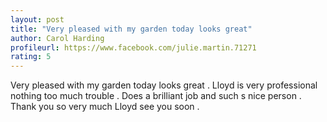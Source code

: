 ```yaml
---
layout: post
title: "Very pleased with my garden today looks great"
author: Carol Harding
profileurl: https://www.facebook.com/julie.martin.71271
rating: 5
---
```

Very pleased with my garden today looks great . 
Lloyd is very professional nothing too much trouble . Does a brilliant job and such s nice person . 
Thank you so very much Lloyd see you soon .